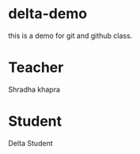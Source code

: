 # delta-demo
this is a demo for git and github class.
# Teacher
Shradha khapra
# Student 
Delta Student